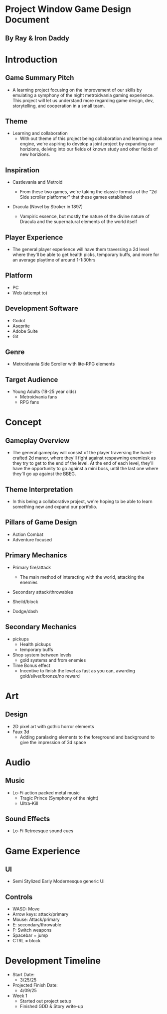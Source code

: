 # Project Window Game Design Document
## By Ray & Iron Daddy

# Introduction 

## Game Summary Pitch

- A learning project focusing on the improvement of our skills by emulating a symphony of the night metroidvania gaming experience. This project will let us understand more regarding game design, dev, storytelling, and cooperation in a small team.
## Theme
  - Learning and collaboration
    - With out theme of this project being collaboration and learning a new engine, we're aspiring to develop a joint project by expanding our horizions, delving into our fields of known study and other fields of new horizions. 

## Inspiration

- Castlevania and Metroid
    - From these two games, we're taking the classic formula of the "2d Side scroller platformer" that these games established

- Dracula (Novel by Stroker in 1897)
    - Vampiric essence, but mostly the nature of the divine nature of Dracula and the supernatural elements of the world itself

## Player Experience
- The general player experience will have them traversing a 2d level where they'll be able to get health picks, temporary buffs, and more for an average playtime of around 1-1:30hrs
## Platform
- PC
- Web (attempt to)
## Development Software

- Godot
- Aseprite
- Adobe Suite
- Git

## Genre

- Metroidvania Side Scroller with lite-RPG elements

## Target Audience

- Young Adults (18-25 year olds)
    - Metroidvania fans 
    - RPG fans
# Concept

## Gameplay Overview

- The general gameplay will consist of the player traversing the hand-crafted 2d manor, where they'll fight against respawning enemiesk as they try to get to the end of the level. At the end of each level, they'll have the opportunity to go against a mini boss, until the last one where they'll go up against the BBEG. 
## Theme Interpretation

- In this being a collaborative project, we're hoping to be able to learn something new and expand our portfolio. 
## Pillars of Game Design

- Action Combat
- Adventure focused

## Primary Mechanics

- Primary fire/attack
    - The main method of interacting with the world, attacking the enemies

- Secondary attack/throwables

- Sheild/block

- Dodge/dash

## Secondary Mechanics

- pickups
    - Health pickups
    - temporary buffs
- Shop system between levels
    - gold systems and from enemies
- Time Bonus effect
    - Incentive to finish the level as fast as you can, awarding gold/silver/bronze/no reward


# Art
## Design

- 2D pixel art with gothic horror elements
- Faux 3d
    - Adding paralaxing elements to the foreground and background to give the impression of 3d space

# Audio
## Music
- Lo-Fi action packed metal music
    - Tragic Prince (Symphony of the night)
    - Ultra-Kill
## Sound Effects
- Lo-Fi Retroesque sound cues
# Game Experience
## UI
- Semi Stylized Early Modernesque generic UI 
## Controls

- WASD: Move
- Arrow keys: attack/primary
- Mouse: Attack/primary
- E: secondary/throwable
- F: Switch weapons
- Spacebar = jump
- CTRL = block
# Development Timeline

- Start Date: 
    - 3/25/25
- Projected Finish Date:
    - 4/09/25
- Week 1
    - Started out project setup
    - Finished GDD & Story write-up